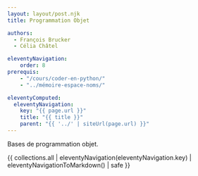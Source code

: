 ```yaml
---
layout: layout/post.njk 
title: Programmation Objet

authors: 
  - François Brucker
  - Célia Châtel

eleventyNavigation:
    order: 8
prerequis:
    - "/cours/coder-en-python/"
    - "../mémoire-espace-noms/"

eleventyComputed:
  eleventyNavigation:
    key: "{{ page.url }}"
    title: "{{ title }}"
    parent: "{{ '../' | siteUrl(page.url) }}"
---
```


<!-- début résumé -->

Bases de programmation objet.

<!-- end résumé -->

{{ collections.all | eleventyNavigation(eleventyNavigation.key) | eleventyNavigationToMarkdown() | safe }}